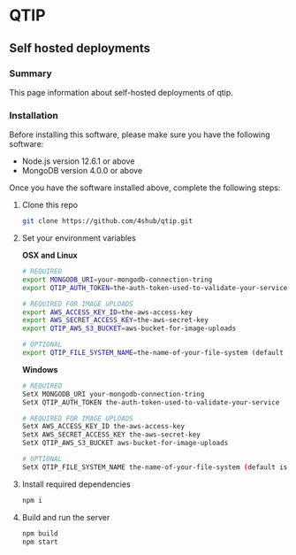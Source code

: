 # QTIP

## Self hosted deployments

### Summary

This page information about self-hosted deployments of qtip.

### Installation

Before installing this software, please make sure you have the following software:

* Node.js version 12.6.1 or above
* MongoDB version 4.0.0 or above

Once you have the software installed above, complete the following steps:

1. Clone this repo

    ```bash
    git clone https://github.com/4shub/qtip.git
    ```

1. Set your environment variables

    **OSX and Linux**

    ```bash
    # REQUIRED
    export MONGODB_URI=your-mongodb-connection-tring
    export QTIP_AUTH_TOKEN=the-auth-token-used-to-validate-your-service

    # REQUIRED FOR IMAGE UPLOADS
    export AWS_ACCESS_KEY_ID=the-aws-access-key
    export AWS_SECRET_ACCESS_KEY=the-aws-secret-key
    export QTIP_AWS_S3_BUCKET=aws-bucket-for-image-uploads

    # OPTIONAL
    export QTIP_FILE_SYSTEM_NAME=the-name-of-your-file-system (default is qtip)
    ```

    **Windows**

    ```bash
    # REQUIRED
    SetX MONGODB_URI your-mongodb-connection-tring
    SetX QTIP_AUTH_TOKEN the-auth-token-used-to-validate-your-service

    # REQUIRED FOR IMAGE UPLOADS
    SetX AWS_ACCESS_KEY_ID the-aws-access-key
    SetX AWS_SECRET_ACCESS_KEY the-aws-secret-key
    SetX QTIP_AWS_S3_BUCKET aws-bucket-for-image-uploads

    # OPTIONAL
    SetX QTIP_FILE_SYSTEM_NAME the-name-of-your-file-system (default is qtip)
    ```

1. Install required dependencies

    ```bash
    npm i
    ```

1. Build and run the server

    ```bash
    npm build
    npm start
    ```
